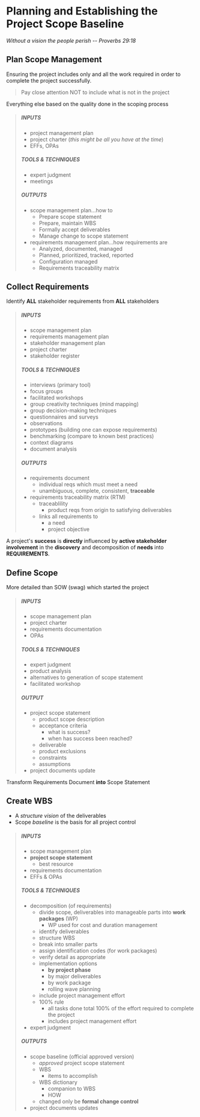 # Planning and Establishing the Project Scope Baseline



*Without a vision the people perish -- Proverbs 29:18*



## Plan Scope Management

Ensuring the project includes only and all the work required in order to complete the project successfully.

> Pay close attention NOT to include what is not in the project

Everything else based on the quality done in the scoping process

> ##### INPUTS
>
> - project management plan
> - project charter (*this might be all you have at the time*)
> - EFFs, OPAs
>
> ##### TOOLS & TECHNIQUES
>
> - expert judgment
> - meetings
>
> ##### OUTPUTS
>
> - scope management plan...how to
>   - Prepare scope statement
>   - Prepare, maintain WBS
>   - Formally accept deliverables
>   - Manage change to scope statement
> - requirements management plan...how requirements are
>   - Analyzed, documented, managed
>   - Planned, prioritized, tracked, reported
>   - Configuration managed
>   - Requirements traceability matrix

## Collect Requirements

Identify **ALL** stakeholder requirements from **ALL** stakeholders

> ##### INPUTS
>
> - scope management plan
> - requirements management plan
> - stakeholder management plan
> - project charter
> - stakeholder register
>
> ##### TOOLS & TECHNIQUES
>
> - interviews (primary tool)
> - focus groups
> - facilitated workshops
> - group creativity techniques (mind mapping)
> - group decision-making techniques
> - questionnaires and surveys
> - observations
> - prototypes (building one can expose requirements)
> - benchmarking (compare to known best practices)
> - context diagrams
> - document analysis
>
> ##### OUTPUTS
>
> - requirements document
>   - individual reqs which must meet a need
>   - unambiguous, complete, consistent, **traceable**
> - requirements traceability matrix (RTM)
>   - traceablility
>     - product reqs from origin to satisfying deliverables
>   - links all requirements to
>     - a need
>     - project objective

A project's **success** is **directly** influenced by **active stakeholder involvement** in the **discovery** and decomposition of **needs** into **REQUIREMENTS**.

## Define Scope

More detailed than SOW (swag) which started the project

> ##### INPUTS
>
> - scope management plan
> - project charter
> - requirements documentation
> - OPAs
>
> ##### TOOLS & TECHNIQUES
>
> - expert judgment
> - product analysis
> - alternatives to generation of scope statement
> - facilitated workshop
>
> ##### OUTPUT
>
> - project scope statement
>   - product scope description
>   - acceptance criteria
>     - what is success?
>     - when has success been reached?
>   - deliverable
>   - product exclusions
>   - constraints
>   - assumptions
> - project documents update

Transform Requirements Document **into** Scope Statement

## Create WBS

- A *structure vision* of the deliverables
- Scope *baseline* is the basis for all project control

> ##### INPUTS
>
> - scope management plan
> - **project scope statement**
>   - best resource
> - requirements documentation
> - EFFs & OPAs
>
> ##### TOOLS & TECHNIQUES
>
> - decomposition (of requirements)
>   - divide scope, deliverables into manageable parts into **work packages** (WP)
>     - WP used for cost and duration management
>   - identify deliverables
>   - structure WBS
>   - break into smaller parts
>   - assign identification codes (for work packages)
>   - verify detail as appropriate
>   - implementation options
>     - **by project phase**
>     - by major deliverables
>     - by work package
>     - rolling wave planning
>   - include project management effort
>   - 100% rule
>     - all tasks done total 100% of the effort required to complete the project
>     - includes project management effort
> - expert judgment
>
> ##### OUTPUTS
>
> - scope baseline (official approved version)
>   - *approved* project scope statement
>   - WBS
>     - items to accomplish
>   - WBS dictionary
>     - companion to WBS
>     - HOW
>   - changed only be **formal change control**
> - project documents updates